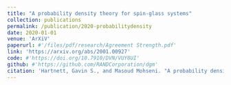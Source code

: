 ```yaml
---
title: "A probability density theory for spin-glass systems"
collection: publications
permalink: /publication/2020-probabilitydensity
date: 2020-01-01
venue: 'ArXiV'
paperurl: #'/files/pdf/research/Agreement Strength.pdf'
link: 'https://arxiv.org/abs/2001.00927'
code: #'https://doi.org/10.7910/DVN/VUY8UI'
github: #'https://github.com/RANDCorporation/dgm'
citation: 'Hartnett, Gavin S., and Masoud Mohseni. "A probability density theory for spin-glass systems." arXiv preprint arXiv:2001.00927 (2020).'
---
```

